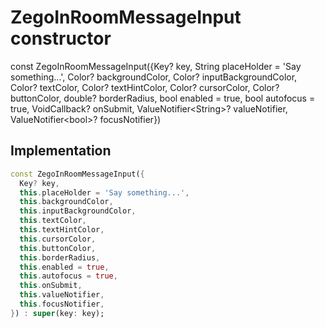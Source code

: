 


# ZegoInRoomMessageInput constructor






const
ZegoInRoomMessageInput({Key? key, String placeHolder = 'Say something...', Color? backgroundColor, Color? inputBackgroundColor, Color? textColor, Color? textHintColor, Color? cursorColor, Color? buttonColor, double? borderRadius, bool enabled = true, bool autofocus = true, VoidCallback? onSubmit, ValueNotifier&lt;String>? valueNotifier, ValueNotifier&lt;bool>? focusNotifier})





## Implementation

```dart
const ZegoInRoomMessageInput({
  Key? key,
  this.placeHolder = 'Say something...',
  this.backgroundColor,
  this.inputBackgroundColor,
  this.textColor,
  this.textHintColor,
  this.cursorColor,
  this.buttonColor,
  this.borderRadius,
  this.enabled = true,
  this.autofocus = true,
  this.onSubmit,
  this.valueNotifier,
  this.focusNotifier,
}) : super(key: key);
```







